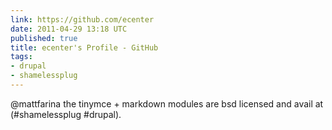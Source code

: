 ```yaml
---
link: https://github.com/ecenter
date: 2011-04-29 13:18 UTC
published: true
title: ecenter's Profile - GitHub
tags:
- drupal
- shamelessplug
---
```


@mattfarina the tinymce + markdown modules are bsd licensed and avail at  (#shamelessplug #drupal).
